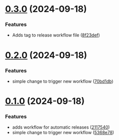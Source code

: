 # [0.3.0](https://github.com/MayaraPimenta/dog-adoption/compare/v0.2.0...v0.3.0) (2024-09-18)


### Features

* Adds tag to release workflow file ([8f23def](https://github.com/MayaraPimenta/dog-adoption/commit/8f23def9cf4789bc55060a4503a41e956fc61404))



# [0.2.0](https://github.com/MayaraPimenta/dog-adoption/compare/v0.1.0...v0.2.0) (2024-09-18)


### Features

* simple change to trigger new workflow ([70bd1db](https://github.com/MayaraPimenta/dog-adoption/commit/70bd1dbcbc269845423bcdf097b7f6a8ac55ea1e))



# [0.1.0](https://github.com/MayaraPimenta/dog-adoption/compare/21175406cc3359e039a5232e52737691d6822dd1...v0.1.0) (2024-09-18)


### Features

* adds workflow for automatic releases ([2117540](https://github.com/MayaraPimenta/dog-adoption/commit/21175406cc3359e039a5232e52737691d6822dd1))
* simple change to trigger new workflow ([5368e78](https://github.com/MayaraPimenta/dog-adoption/commit/5368e78a6275195dbe5a4a45c85e0f7c1cac1e4c))



